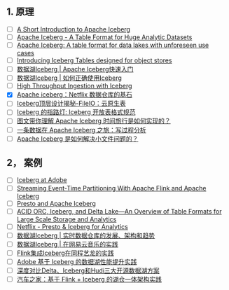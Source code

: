 ## 1. 原理

- [ ] [A Short Introduction to Apache Iceberg](https://medium.com/expedia-group-tech/a-short-introduction-to-apache-iceberg-d34f628b6799)
- [ ] [Apache Iceberg - A Table Format for Huge Analytic Datasets](https://www.youtube.com/watch?v=mf8Hb0coI6o&t=11s)
- [ ] [Apache Iceberg: A table format for data lakes with unforeseen use cases](https://www.youtube.com/watch?v=ifXpOn0NJWk)
- [ ] [Introducing Iceberg Tables designed for object stores](https://www.youtube.com/watch?v=D0vd325CqoM)
- [ ] [数据湖Iceberg | Apache Iceberg快速入门](https://mp.weixin.qq.com/s/LuvN5u9CBPj5AJ_SgJiHsw)
- [ ] [数据湖Iceberg | 如何正确使用Iceberg](https://mp.weixin.qq.com/s/QBIozrtOF5rVnQjneBFS0g)
- [ ] [High Throughput Ingestion with Iceberg](https://medium.com/adobetech/high-throughput-ingestion-with-iceberg-ccf7877a413f)
- [x] [Apache iceberg：Netflix 数据仓库的基石](https://smartsi.blog.csdn.net/article/details/132034395)
- [ ] [Iceberg顶层设计揭秘-FileIO：云原生表](https://mp.weixin.qq.com/s/LT4vpp1ZsL7ewkuhyHC6Ng)
- [ ] [Iceberg 的指路灯: Iceberg 开放表格式规范](https://mp.weixin.qq.com/s/L5Ak4hiMk2L4I8ifq8N6bA)
- [ ] [图文带你理解 Apache Iceberg 时间旅行是如何实现的？](https://mp.weixin.qq.com/s/58Si-DIpd3dA2UfGaXvmtQ)
- [ ] [一条数据在 Apache Iceberg 之旅：写过程分析](https://mp.weixin.qq.com/s/1BOcvD5m-7sFXtKPJnT7hg)
- [ ] [Apache Iceberg 是如何解决小文件问题的？](https://mp.weixin.qq.com/s/MUdck-a6EGagreAJDfH-3A)

## 2， 案例

- [ ] [Iceberg at Adobe](https://medium.com/adobetech/iceberg-at-adobe-88cf1950e866)
- [ ] [Streaming Event-Time Partitioning With Apache Flink and Apache Iceberg](https://www.youtube.com/watch?app=desktop&v=-Q4UcXcIv1o)
- [ ] [Presto and Apache Iceberg](https://www.youtube.com/watch?v=M8HLX2CivpI)
- [ ] [ACID ORC, Iceberg, and Delta Lake—An Overview of Table Formats for Large Scale Storage and Analytics](https://www.youtube.com/watch?v=iRXNtsayENg)
- [ ] [Netflix - Presto & Iceberg for Analytics](https://www.youtube.com/watch?v=o1rdGJbhXag)
- [ ] [数据湖Iceberg | 实时数据仓库的发展、架构和趋势](https://mp.weixin.qq.com/s/N7lGOXHqMAeiokF3myH7_g)
- [ ] [数据湖Iceberg | 在网易云音乐的实践](https://mp.weixin.qq.com/s/TIE9nobKCGmx6JS03is7IA)
- [ ] [Flink集成Iceberg在同程艺龙的实践](https://mp.weixin.qq.com/s/7LT_oLhD0u_tG1Ohyrn-kQ)
- [ ] [Adobe 基于 Iceberg 的数据湖性能提升实践](https://mp.weixin.qq.com/s/iNy1oQDu__gE2F_qkUHsoQ)
- [ ] [深度对比Delta、Iceberg和Hudi三大开源数据湖方案](https://mp.weixin.qq.com/s/mYwaGszQGod_o6f3p2QbDw)
- [ ] [汽车之家：基于 Flink + Iceberg 的湖仓一体架构实践](https://mp.weixin.qq.com/s/Pva3akfF4cAXPK6UN4SYcA)
